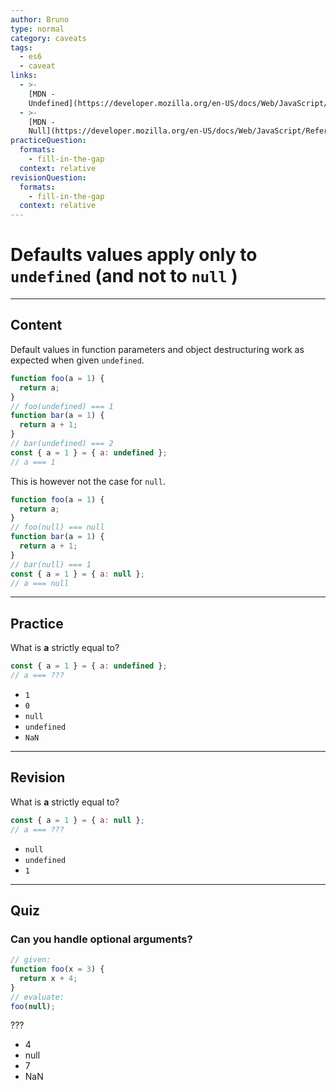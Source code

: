 ```yaml
---
author: Bruno
type: normal
category: caveats
tags:
  - es6
  - caveat
links:
  - >-
    [MDN -
    Undefined](https://developer.mozilla.org/en-US/docs/Web/JavaScript/Reference/Global_Objects/undefined){website}
  - >-
    [MDN -
    Null](https://developer.mozilla.org/en-US/docs/Web/JavaScript/Reference/Global_Objects/null){website}
practiceQuestion:
  formats:
    - fill-in-the-gap
  context: relative
revisionQuestion:
  formats:
    - fill-in-the-gap
  context: relative
---
```


# Defaults values apply only to `undefined` (and not to `null` )


---

## Content

Default values in function parameters and object destructuring work as expected when given `undefined`.

```js
function foo(a = 1) {
  return a;
}
// foo(undefined) === 1
function bar(a = 1) {
  return a + 1;
}
// bar(undefined) === 2
const { a = 1 } = { a: undefined };
// a === 1
```

This is however not the case for `null`.

```js
function foo(a = 1) {
  return a;
}
// foo(null) === null
function bar(a = 1) {
  return a + 1;
}
// bar(null) === 1
const { a = 1 } = { a: null };
// a === null
```


---

## Practice

What is **a** strictly equal to?

```js
const { a = 1 } = { a: undefined };
// a === ???
```

- `1`
- `0`
- `null`
- `undefined`
- `NaN`


---

## Revision

What is **a** strictly equal to?

```javascript
const { a = 1 } = { a: null };
// a === ???
```

- `null`
- `undefined`
- `1`


---

## Quiz

### Can you handle optional arguments?


```javascript
// given:
function foo(x = 3) {
  return x + 4;
}
// evaluate:
foo(null);
```

 ???

- 4
- null
- 7
- NaN
